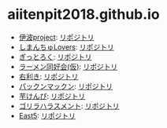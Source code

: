 # aiitenpit2018.github.io

* [伊波project](https://aiitenpit2018.github.io/e165719/): [リポジトリ](https://github.com/e165719/team_project/)
* [しまんちゅLovers](https://aiitenpit2018.github.io/kugimasa/): [リポジトリ](https://github.com/kugimasa/team_project-/)
* [ぎっとろく](https://aiitenpit2018.github.io/Kumaharu/): [リポジトリ](https://github.com/Kumaharu/team_project/)
* [ラーメン同好会(仮)](https://aiitenpit2018.github.io/e165744/): [リポジトリ](https://github.com/e165744/team_project/)
* [右利き](https://aiitenpit2018.github.io/rkdora/): [リポジトリ](https://github.com/rkdora/team_project/)
* [パックンマックン](https://aiitenpit2018.github.io/naga55/): [リポジトリ](https://github.com/naga55/team_project/)
* [芋けんぴ](https://aiitenpit2018.github.io/Momo-ASKR/): [リポジトリ](https://github.com/Momo-ASKR/team_project/)
* [ゴリラハラスメント](https://aiitenpit2018.github.io/shrink64/): [リポジトリ](https://github.com/shrink64/team_project/)
* [East5](https://aiitenpit2018.github.io/East6/): [リポジトリ](https://github.com/East6/team_project/)
